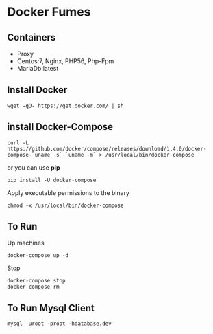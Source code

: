 # Docker Fumes #

## Containers ##
* Proxy
* Centos:7, Nginx, PHP56, Php-Fpm
* MariaDb:latest


## Install Docker ##

```
wget -qO- https://get.docker.com/ | sh
```

## install Docker-Compose ##

```
curl -L https://github.com/docker/compose/releases/download/1.4.0/docker-compose-`uname -s`-`uname -m` > /usr/local/bin/docker-compose
```

or you can use **pip**

```
pip install -U docker-compose
```

Apply executable permissions to the binary

```
chmod +x /usr/local/bin/docker-compose
```
## To Run ##

Up machines
```
docker-compose up -d
```

Stop
```
docker-compose stop
docker-compose rm
```
## To Run Mysql Client ##

```
mysql -uroot -proot -hdatabase.dev
```
